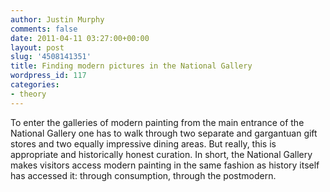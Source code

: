 ```yaml
---
author: Justin Murphy
comments: false
date: 2011-04-11 03:27:00+00:00
layout: post
slug: '4508141351'
title: Finding modern pictures in the National Gallery
wordpress_id: 117
categories:
- theory
---
```


To enter the galleries of modern painting from the main entrance of the National Gallery one has to walk through two separate and gargantuan gift stores and two equally impressive dining areas. But really, this is appropriate and historically honest curation. In short, the National Gallery makes visitors access modern painting in the same fashion as history itself has accessed it: through consumption, through the postmodern.